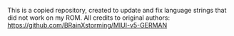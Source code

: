 This is a copied repository, created to update and fix language strings that did not work on my ROM.
All credits to original authors:
https://github.com/BRainXstorming/MIUI-v5-GERMAN
